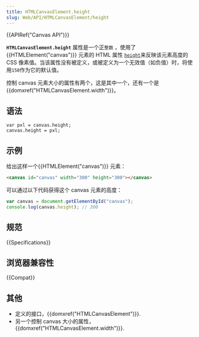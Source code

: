 ```yaml
---
title: HTMLCanvasElement.height
slug: Web/API/HTMLCanvasElement/height
---
```


{{APIRef("Canvas API")}}

**`HTMLCanvasElement.height`** 属性是一个正`整数` ，使用了{{HTMLElement("canvas")}} 元素的 HTML 属性 [`height`](/zh-CN/docs/Web/HTML/Element/canvas#height)来反映该元素高度的 CSS 像素值。当该属性没有被定义，或被定义为一个无效值（如负值）时，将使用`150`作为它的默认值。

控制 canvas 元素大小的属性有两个，这是其中一个，还有一个是{{domxref("HTMLCanvasElement.width")}}。

## 语法

```plain
var pxl = canvas.height;
canvas.height = pxl;
```

## 示例

给出这样一个{{HTMLElement("canvas")}} 元素：

```html
<canvas id="canvas" width="300" height="300"></canvas>
```

可以通过以下代码获得这个 canvas 元素的高度：

```js
var canvas = document.getElementById("canvas");
console.log(canvas.height); // 300
```

## 规范

{{Specifications}}

## 浏览器兼容性

{{Compat}}

## 其他

- 定义的接口，{{domxref("HTMLCanvasElement")}}.
- 另一个控制 canvas 大小的属性，{{domxref("HTMLCanvasElement.width")}}.
